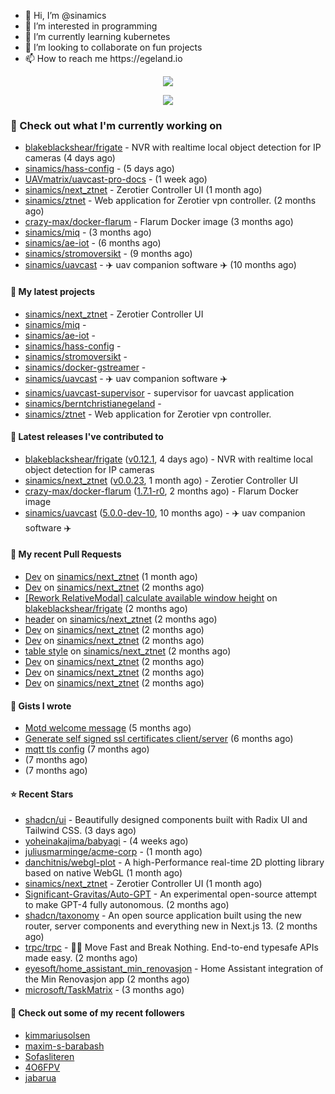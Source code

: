 <p align="center">
  <ul>
    <li>👋 Hi, I’m @sinamics</li>
    <li>👀 I’m interested in programming</li>
    <li>🌱 I’m currently learning kubernetes</li>
    <li>💞️ I’m looking to collaborate on fun projects</li>
    <li>📫 How to reach me https://egeland.io</li>
  </ul>
</p>
<p align="center"><a href="https://github.com/anuraghazra/github-readme-stats">
  <img align="center" src="https://github-readme-stats-git-masterrstaa-rickstaa.vercel.app/api?username=sinamics&show_icons=true&theme=tokyonight" />
</a></p>
<p align="center"><a href="https://github.com/anuraghazra/github-readme-stats">
  <img align="center" src="https://github-readme-stats-git-masterrstaa-rickstaa.vercel.app/api/top-langs/?username=sinamics&theme=tokyonight" />
</a></p>

### 👷 Check out what I'm currently working on

- [blakeblackshear/frigate](https://github.com/blakeblackshear/frigate) - NVR with realtime local object detection for IP cameras (4 days ago)
- [sinamics/hass-config](https://github.com/sinamics/hass-config) -  (5 days ago)
- [UAVmatrix/uavcast-pro-docs](https://github.com/UAVmatrix/uavcast-pro-docs) -  (1 week ago)
- [sinamics/next_ztnet](https://github.com/sinamics/next_ztnet) - Zerotier Controller UI (1 month ago)
- [sinamics/ztnet](https://github.com/sinamics/ztnet) - Web application for Zerotier vpn controller. (2 months ago)
- [crazy-max/docker-flarum](https://github.com/crazy-max/docker-flarum) - Flarum Docker image (3 months ago)
- [sinamics/miq](https://github.com/sinamics/miq) -  (3 months ago)
- [sinamics/ae-iot](https://github.com/sinamics/ae-iot) -  (6 months ago)
- [sinamics/stromoversikt](https://github.com/sinamics/stromoversikt) -  (9 months ago)
- [sinamics/uavcast](https://github.com/sinamics/uavcast) - ✈️ uav companion software ✈️ (10 months ago)

#### 🌱 My latest projects

- [sinamics/next_ztnet](https://github.com/sinamics/next_ztnet) - Zerotier Controller UI
- [sinamics/miq](https://github.com/sinamics/miq) - 
- [sinamics/ae-iot](https://github.com/sinamics/ae-iot) - 
- [sinamics/hass-config](https://github.com/sinamics/hass-config) - 
- [sinamics/stromoversikt](https://github.com/sinamics/stromoversikt) - 
- [sinamics/docker-gstreamer](https://github.com/sinamics/docker-gstreamer) - 
- [sinamics/uavcast](https://github.com/sinamics/uavcast) - ✈️ uav companion software ✈️
- [sinamics/uavcast-supervisor](https://github.com/sinamics/uavcast-supervisor) - supervisor for uavcast application
- [sinamics/berntchristianegeland](https://github.com/sinamics/berntchristianegeland) - 
- [sinamics/ztnet](https://github.com/sinamics/ztnet) - Web application for Zerotier vpn controller.

#### 🔭 Latest releases I've contributed to

- [blakeblackshear/frigate](https://github.com/blakeblackshear/frigate) ([v0.12.1](https://github.com/blakeblackshear/frigate/releases/tag/v0.12.1), 4 days ago) - NVR with realtime local object detection for IP cameras
- [sinamics/next_ztnet](https://github.com/sinamics/next_ztnet) ([v0.0.23](https://github.com/sinamics/next_ztnet/releases/tag/v0.0.23), 1 month ago) - Zerotier Controller UI
- [crazy-max/docker-flarum](https://github.com/crazy-max/docker-flarum) ([1.7.1-r0](https://github.com/crazy-max/docker-flarum/releases/tag/1.7.1-r0), 2 months ago) - Flarum Docker image
- [sinamics/uavcast](https://github.com/sinamics/uavcast) ([5.0.0-dev-10](https://github.com/sinamics/uavcast/releases/tag/5.0.0-dev-10), 10 months ago) - ✈️ uav companion software ✈️

#### 🔨 My recent Pull Requests

- [Dev](https://github.com/sinamics/next_ztnet/pull/48) on [sinamics/next_ztnet](https://github.com/sinamics/next_ztnet) (1 month ago)
- [Dev](https://github.com/sinamics/next_ztnet/pull/46) on [sinamics/next_ztnet](https://github.com/sinamics/next_ztnet) (2 months ago)
- [[Rework RelativeModal] calculate available window height](https://github.com/blakeblackshear/frigate/pull/6000) on [blakeblackshear/frigate](https://github.com/blakeblackshear/frigate) (2 months ago)
- [header](https://github.com/sinamics/next_ztnet/pull/45) on [sinamics/next_ztnet](https://github.com/sinamics/next_ztnet) (2 months ago)
- [Dev](https://github.com/sinamics/next_ztnet/pull/44) on [sinamics/next_ztnet](https://github.com/sinamics/next_ztnet) (2 months ago)
- [Dev](https://github.com/sinamics/next_ztnet/pull/43) on [sinamics/next_ztnet](https://github.com/sinamics/next_ztnet) (2 months ago)
- [table style](https://github.com/sinamics/next_ztnet/pull/42) on [sinamics/next_ztnet](https://github.com/sinamics/next_ztnet) (2 months ago)
- [Dev](https://github.com/sinamics/next_ztnet/pull/41) on [sinamics/next_ztnet](https://github.com/sinamics/next_ztnet) (2 months ago)
- [Dev](https://github.com/sinamics/next_ztnet/pull/40) on [sinamics/next_ztnet](https://github.com/sinamics/next_ztnet) (2 months ago)
- [Dev](https://github.com/sinamics/next_ztnet/pull/39) on [sinamics/next_ztnet](https://github.com/sinamics/next_ztnet) (2 months ago)

#### 📓 Gists I wrote

- [Motd welcome message](https://gist.github.com/d1f96f39b797ccb2eba6e8bd539510bc) (5 months ago)
- [Generate self signed ssl certificates client/server](https://gist.github.com/4ecdb293851b7018a715f4186ffa1e79) (6 months ago)
- [mqtt tls config](https://gist.github.com/20d325a3d7d8d9db4c657737f93aac99) (7 months ago)
- [](https://gist.github.com/2dce8bf46e2de3f3fb642bc342d9f5a2) (7 months ago)
- [](https://gist.github.com/ba01e2dd4dd60f56094088b6d3c3b069) (7 months ago)

#### ⭐ Recent Stars

- [shadcn/ui](https://github.com/shadcn/ui) - Beautifully designed components built with Radix UI and Tailwind CSS. (3 days ago)
- [yoheinakajima/babyagi](https://github.com/yoheinakajima/babyagi) -  (4 weeks ago)
- [juliusmarminge/acme-corp](https://github.com/juliusmarminge/acme-corp) -  (1 month ago)
- [danchitnis/webgl-plot](https://github.com/danchitnis/webgl-plot) - A high-Performance real-time 2D plotting library based on native WebGL (1 month ago)
- [sinamics/next_ztnet](https://github.com/sinamics/next_ztnet) - Zerotier Controller UI (1 month ago)
- [Significant-Gravitas/Auto-GPT](https://github.com/Significant-Gravitas/Auto-GPT) - An experimental open-source attempt to make GPT-4 fully autonomous. (2 months ago)
- [shadcn/taxonomy](https://github.com/shadcn/taxonomy) - An open source application built using the new router, server components and everything new in Next.js 13. (2 months ago)
- [trpc/trpc](https://github.com/trpc/trpc) - 🧙‍♀️  Move Fast and Break Nothing. End-to-end typesafe APIs made easy.  (2 months ago)
- [eyesoft/home_assistant_min_renovasjon](https://github.com/eyesoft/home_assistant_min_renovasjon) - Home Assistant integration of the Min Renovasjon app (2 months ago)
- [microsoft/TaskMatrix](https://github.com/microsoft/TaskMatrix) -  (3 months ago)

#### 👯 Check out some of my recent followers

- [kimmariusolsen](https://github.com/kimmariusolsen)
- [maxim-s-barabash](https://github.com/maxim-s-barabash)
- [Sofasliteren](https://github.com/Sofasliteren)
- [4O6FPV](https://github.com/4O6FPV)
- [jabarua](https://github.com/jabarua)
